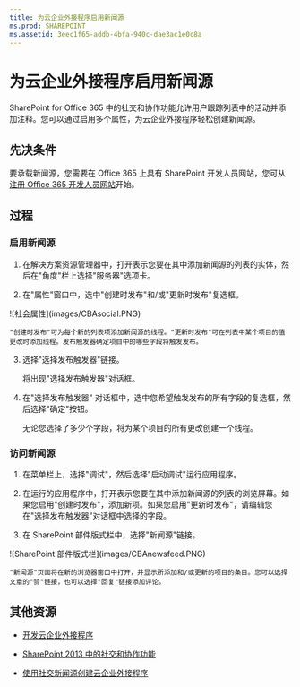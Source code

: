 ```yaml
---
title: 为云企业外接程序启用新闻源
ms.prod: SHAREPOINT
ms.assetid: 3eec1f65-addb-4bfa-940c-dae3ac1e0c8a
---
```



# 为云企业外接程序启用新闻源
SharePoint for Office 365 中的社交和协作功能允许用户跟踪列表中的活动并添加注释。您可以通过启用多个属性，为云企业外接程序轻松创建新闻源。
## 先决条件

要承载新闻源，您需要在 Office 365 上具有 SharePoint 开发人员网站，您可从 [注册 Office 365 开发人员网站](http://go.microsoft.com/fwlink/?LinkId=263490)开始。
  
    
    

## 过程


### 启用新闻源


1. 在解决方案资源管理器中，打开表示您要在其中添加新闻源的列表的实体，然后在"角度"栏上选择"服务器"选项卡。
    
  
2. 在"属性"窗口中，选中"创建时发布"和/或"更新时发布"复选框。
    
!\[社会属性](images/CBAsocial.PNG)
  

    "创建时发布"可为每个新的列表项添加新闻源的线程。"更新时发布"可在列表中某个项目的值更改时添加线程。发布触发器确定项目中的哪些字段将触发发布。
    
  
3. 选择"选择发布触发器"链接。
    
    将出现"选择发布触发器"对话框。
    
  
4. 在"选择发布触发器" 对话框中，选中您希望触发发布的所有字段的复选框，然后选择"确定"按钮。
    
    无论您选择了多少个字段，将为某个项目的所有更改创建一个线程。
    
  

### 访问新闻源


1. 在菜单栏上，选择"调试"，然后选择"启动调试"运行应用程序。
    
  
2. 在运行的应用程序中，打开表示您要在其中添加新闻源的列表的浏览屏幕。如果您启用"创建时发布"，添加新项。如果您启用"更新时发布"，请编辑您在"选择发布触发器"对话框中选择的字段。
    
  
3. 在 SharePoint 部件版式栏中，选择"新闻源"链接。
    
!\[SharePoint 部件版式栏](images/CBAnewsfeed.PNG)
  

    "新闻源"页面将在新的浏览器窗口中打开，并显示所添加和/或更新的项目的条目。您可以选择文章的"赞"链接，也可以选择"回复"链接添加评论。
    
  

## 其他资源
<a name="bk_addresources"> </a>


-  [开发云企业外接程序](develop-cloud-business-add-ins.md)
    
  
-  [SharePoint 2013 中的社交和协作功能](http://msdn.microsoft.com/zh-cn/library/office/jj163280.aspx)
    
  
-  [使用社交新闻源创建云企业外接程序](create-a-cloud-business-add-in-with-a-social-newsfeed.md)
    
  

